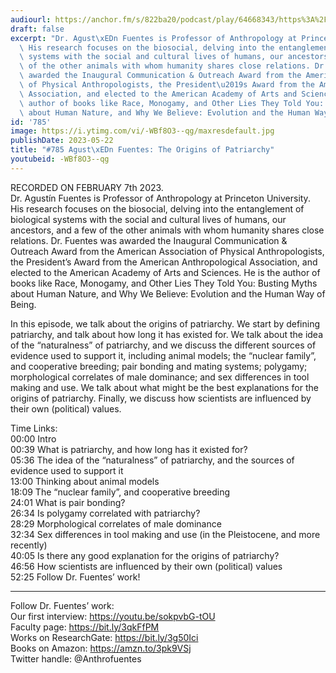 ```yaml
---
audiourl: https://anchor.fm/s/822ba20/podcast/play/64668343/https%3A%2F%2Fd3ctxlq1ktw2nl.cloudfront.net%2Fstaging%2F2023-1-7%2F2e9a8a14-916c-dbf6-4ddb-458b9f95545a.m4a
draft: false
excerpt: "Dr. Agust\xEDn Fuentes is Professor of Anthropology at Princeton University.\
  \ His research focuses on the biosocial, delving into the entanglement of biological\
  \ systems with the social and cultural lives of humans, our ancestors, and a few\
  \ of the other animals with whom humanity shares close relations. Dr. Fuentes was\
  \ awarded the Inaugural Communication & Outreach Award from the American Association\
  \ of Physical Anthropologists, the President\u2019s Award from the American Anthropological\
  \ Association, and elected to the American Academy of Arts and Sciences. He is the\
  \ author of books like Race, Monogamy, and Other Lies They Told You: Busting Myths\
  \ about Human Nature, and Why We Believe: Evolution and the Human Way of Being."
id: '785'
image: https://i.ytimg.com/vi/-WBf8O3--qg/maxresdefault.jpg
publishDate: 2023-05-22
title: "#785 Agust\xEDn Fuentes: The Origins of Patriarchy"
youtubeid: -WBf8O3--qg
---
```

<div class="timelinks">

RECORDED ON FEBRUARY 7th 2023.  
Dr. Agustín Fuentes is Professor of Anthropology at Princeton University. His research focuses on the biosocial, delving into the entanglement of biological systems with the social and cultural lives of humans, our ancestors, and a few of the other animals with whom humanity shares close relations. Dr. Fuentes was awarded the Inaugural Communication & Outreach Award from the American Association of Physical Anthropologists, the President’s Award from the American Anthropological Association, and elected to the American Academy of Arts and Sciences. He is the author of books like Race, Monogamy, and Other Lies They Told You: Busting Myths about Human Nature, and Why We Believe: Evolution and the Human Way of Being.

In this episode, we talk about the origins of patriarchy. We start by defining patriarchy, and talk about how long it has existed for. We talk about the idea of the “naturalness” of patriarchy, and we discuss the different sources of evidence used to support it, including animal models; the “nuclear family”, and cooperative breeding; pair bonding and mating systems; polygamy; morphological correlates of male dominance; and sex differences in tool making and use. We talk about what might be the best explanations for the origins of patriarchy. Finally, we discuss how scientists are influenced by their own (political) values.


Time Links:  
<time>00:00</time> Intro  
<time>00:39</time> What is patriarchy, and how long has it existed for?  
<time>05:36</time> The idea of the “naturalness” of patriarchy, and the sources of evidence used to support it  
<time>13:00</time> Thinking about animal models  
<time>18:09</time> The “nuclear family”, and cooperative breeding  
<time>24:01</time> What is pair bonding?  
<time>26:34</time> Is polygamy correlated with patriarchy?  
<time>28:29</time> Morphological correlates of male dominance  
<time>32:34</time> Sex differences in tool making and use (in the Pleistocene, and more recently)  
<time>40:05</time> Is there any good explanation for the origins of patriarchy?  
<time>46:56</time> How scientists are influenced by their own (political) values  
<time>52:25</time> Follow Dr. Fuentes’ work!

---

Follow Dr. Fuentes’ work:  
Our first interview: https://youtu.be/sokpvbG-tOU  
Faculty page: https://bit.ly/3qkFfPM  
Works on ResearchGate: https://bit.ly/3g50Ici  
Books on Amazon: https://amzn.to/3pk9VSj  
Twitter handle: @Anthrofuentes
</div>

